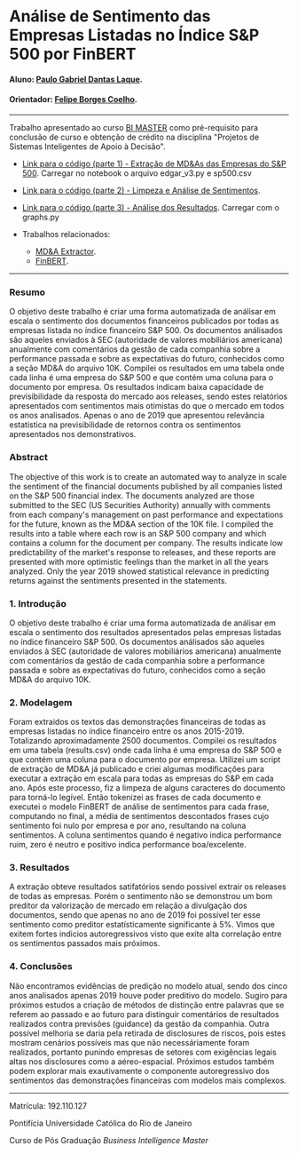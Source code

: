 <!-- antes de enviar a versão final, solicitamos que todos os comentários, colocados para orientação ao aluno, sejam removidos do arquivo -->

# Análise de Sentimento das Empresas Listadas no Índice S&P 500 por FinBERT

#### Aluno: [Paulo Gabriel Dantas Laque](https://github.com/paulolaque).
#### Orientador: [Felipe Borges Coelho](https://github.com/FelipeBorgesC).
---

Trabalho apresentado ao curso [BI MASTER](https://ica.puc-rio.ai/bi-master) como pré-requisito para conclusão de curso e obtenção de crédito na disciplina "Projetos de Sistemas Inteligentes de Apoio à Decisão".

- [Link para o código (parte 1) - Extração de MD&As das Empresas do S&P 500](https://github.com/paulolaque/sp500-mda-finbert-sentiment/blob/main/MD%26A.ipynb). <!-- caso não aplicável, remover esta linha --> 
 Carregar no notebook o arquivo edgar_v3.py e sp500.csv
- [Link para o código (parte 2) - Limpeza e Análise de Sentimentos](https://github.com/paulolaque/sp500-mda-finbert-sentiment/blob/main/Limpeza%20e%20%20An%C3%A1lise%20FinBERT.ipynb). <!-- caso não aplicável, remover esta linha --> 
- [Link para o código (parte 3) - Análise dos Resultados](https://github.com/paulolaque/sp500-mda-finbert-sentiment/blob/main/Regress%C3%A3o_Sentimento.ipynb). <!-- caso não aplicável, remover esta linha --> Carregar com o graphs.py


- Trabalhos relacionados: <!-- caso não aplicável, remover estas linhas -->
    - [MD&A Extractor](https://github.com/tzuhsial/edgar-10k-mda).
    - [FinBERT](https://github.com/yya518/FinBERT).
    

---

### Resumo

<!-- trocar o texto abaixo pelo resumo do trabalho, em português -->

O objetivo deste trabalho é criar uma forma automatizada de análisar em escala o sentimento dos documentos financeiros publicados por todas
as empresas listada no índice financeiro S&P 500. Os documentos análisados são aqueles enviados à SEC (autoridade de valores mobiliários americana) anualmente
com comentários da gestão de cada companhia sobre a performance passada e sobre as expectativas do futuro, conhecidos como a seção MD&A do arquivo 10K. 
Compilei os resultados em uma tabela onde cada linha é uma empresa do S&P 500 e que contém uma coluna para o documento por empresa. 
Os resultados indicam baixa capacidade de previsibilidade da resposta do mercado aos releases, sendo estes relatórios apresentados com sentimentos mais otimistas do que o mercado em todos os anos analisados. Apenas o ano de 2019 que apresentou relevância estatística na previsibilidade de retornos contra os sentimentos apresentados nos demonstrativos.

### Abstract <!-- Opcional! Caso não aplicável, remover esta seção -->

<!-- trocar o texto abaixo pelo resumo do trabalho, em inglês -->

The objective of this work is to create an automated way to analyze in scale the sentiment of the financial documents published by all
companies listed on the S&P 500 financial index. The documents analyzed are those submitted to the SEC (US Securities Authority) annually
with comments from each company's management on past performance and expectations for the future, known as the MD&A section of the 10K file.
I compiled the results into a table where each row is an S&P 500 company and which contains a column for the document per company.
The results indicate low predictability of the market's response to releases, and these reports are presented with more optimistic feelings than the market in all the years analyzed. Only the year 2019 showed statistical relevance in predicting returns against the sentiments presented in the statements.

### 1. Introdução

O objetivo deste trabalho é criar uma forma automatizada de análisar em escala o sentimento dos resultados apresentados pelas empresas listadas no índice financeiro S&P 500. Os documentos análisados são aqueles enviados à SEC (autoridade de valores mobiliários americana) anualmente
com comentários da gestão de cada companhia sobre a performance passada e sobre as expectativas do futuro, conhecidos como a seção MD&A do arquivo 10K. 


### 2. Modelagem

Foram extraidos os textos das demonstrações financeiras de todas as empresas listadas no índice financeiro entre os anos 2015-2019. Totalizando aproximadamente 2500 documentos.
Compilei os resultados em uma tabela (results.csv) onde cada linha é uma empresa do S&P 500 e que contém uma coluna para o documento por empresa. 
Utilizei um script de extração de MD&A já publicado e criei algumas modificações para executar a extração em escala para todas as empresas do S&P em cada ano. Após este processo, fiz a limpeza de alguns caracteres do documento para torná-lo legível.
Então tokenizei as frases de cada documento e executei o modelo FinBERT de análise de sentimentos para cada frase, computando no final, a média de sentimentos descontados frases cujo sentimento foi nulo por empresa e por ano, resultando na coluna sentimentos.
A coluna sentimentos quando é negativo indica performance ruim, zero é neutro e positivo indica performance boa/excelente.

### 3. Resultados

A extração obteve resultados satifatórios sendo possivel extrair os releases de todas as empresas. Porém o sentimento não se demonstrou um bom preditor da valorização de mercado em relação a divulgação dos documentos, sendo que apenas no ano de 2019 foi possível ter esse sentimento como preditor estatísticamente significante à 5%. Vimos que exitem fortes indicios autoregressivos visto que exite alta correlação entre os sentimentos passados mais próximos.

### 4. Conclusões

Não encontramos evidências de predição no modelo atual, sendo dos cinco anos analisados apenas 2019 houve poder preditivo do modelo.
Sugiro para próximos estudos a criação de métodos de distinção entre palavras que se referem ao passado e ao futuro para distinguir comentários de resultados realizados contra previsões (guidance) da gestão da companhia. Outra possível melhoria se daria pela retirada de disclosures de riscos, pois estes mostram cenários possíveis mas que não necessáriamente foram realizados, portanto punindo empresas de setores com exigências legais altas nos disclosures como a aéreo-espacial. Próximos estudos também podem explorar mais exautivamente o componente autoregressivo dos sentimentos das demonstrações financeiras com modelos mais complexos.

---

Matrícula: 192.110.127

Pontifícia Universidade Católica do Rio de Janeiro

Curso de Pós Graduação *Business Intelligence Master*
